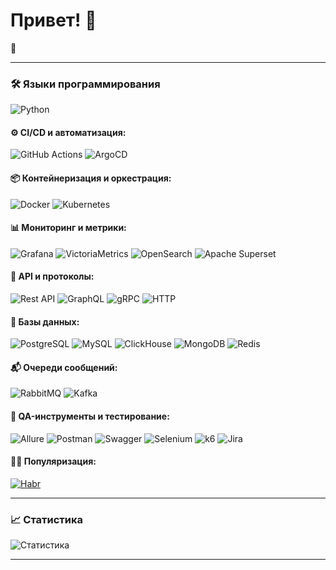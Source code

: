 # Привет! 👋

 🌟

---

### 🛠 Языки программирования
![Python](https://img.shields.io/badge/-Python-333?style=flat&logo=python)

#### ⚙️ CI/CD и автоматизация:
![GitHub Actions](https://img.shields.io/badge/-GitHub%20Actions-333?style=flat&logo=githubactions&logoColor=blue)
![ArgoCD](https://img.shields.io/badge/-ArgoCD-333?style=flat&logo=argo&logoColor=orange)

#### 📦 Контейнеризация и оркестрация:
![Docker](https://img.shields.io/badge/-Docker-333?style=flat&logo=docker)
![Kubernetes](https://img.shields.io/badge/-Kubernetes-333?style=flat&logo=kubernetes&logoColor=blue)

#### 📊 Мониторинг и метрики:
![Grafana](https://img.shields.io/badge/-Grafana-333?style=flat&logo=grafana)
![VictoriaMetrics](https://img.shields.io/badge/-Victoria%20Metrics-333?style=flat&logo=victoriametrics&logoColor=blue)
![OpenSearch](https://img.shields.io/badge/-OpenSearch-333?style=flat&logo=opensearch)
![Apache Superset](https://img.shields.io/badge/-Apache%20Superset-333?style=flat&logo=apache)

#### 📡 API и протоколы:
![Rest API](https://img.shields.io/badge/-Rest%20API-333?style=flat&logo=postman)
![GraphQL](https://img.shields.io/badge/-GraphQL-333?style=flat&logo=graphql&logoColor=E10098)
![gRPC](https://img.shields.io/badge/-gRPC-333?style=flat&logo=grpc&logoColor=blue)
![HTTP](https://img.shields.io/badge/-HTTP%2FS-333?style=flat&logo=http)

#### 💾 Базы данных:
![PostgreSQL](https://img.shields.io/badge/-PostgreSQL-333?style=flat&logo=postgresql)
![MySQL](https://img.shields.io/badge/-MySQL-333?style=flat&logo=mysql)
![ClickHouse](https://img.shields.io/badge/-ClickHouse-333?style=flat&logo=clickhouse&logoColor=yellow)
![MongoDB](https://img.shields.io/badge/-MongoDB-333?style=flat&logo=mongodb)
![Redis](https://img.shields.io/badge/-Redis-333?style=flat&logo=redis&logoColor=DC382D)

#### 📬 Очереди сообщений:
![RabbitMQ](https://img.shields.io/badge/-RabbitMQ-333?style=flat&logo=rabbitmq&logoColor=FF6600)
![Kafka](https://img.shields.io/badge/-Kafka-333?style=flat&logo=apache-kafka&logoColor=231F20)

#### 🧪 QA-инструменты и тестирование:
![Allure](https://img.shields.io/badge/-Allure-333?style=flat&logo=allure)
![Postman](https://img.shields.io/badge/-Postman-333?style=flat&logo=postman&logoColor=FF6C37)
![Swagger](https://img.shields.io/badge/-Swagger-333?style=flat&logo=swagger)
![Selenium](https://img.shields.io/badge/-Selenium-333?style=flat&logo=selenium)
![k6](https://img.shields.io/badge/-k6-333?style=flat&logo=k6&logoColor=blue)
![Jira](https://img.shields.io/badge/-Jira-333?style=flat&logo=jira&logoColor=blue)

#### 👨‍🏫 Популяризация:
[![Habr](https://img.shields.io/badge/-Habr%20Article-333?style=flat&logo=rss&logoColor=orange)](https://habr.com/ru/companies/sravni/articles/776172/)

---

### 📈 Статистика
![Статистика](https://github-readme-stats.vercel.app/api?username=Sinhraphathatron&show_icons=true&theme=gotham&show=reviews,discussions_started,discussions_answered,prs_merged,prs_merged_percentage)

---


<!--
### 📫 Связаться со мной:
[Telegram](https://t.me/@Sinhraphathatron) | [Email](mailto:твой_почта@example.com)

#### 👨‍🏫 Преподавание и управление:
![Workshops](https://img.shields.io/badge/-Workshops-333?style=flat)
![Public%20Speaking](https://img.shields.io/badge/-Public%20Speaking-333?style=flat&logo=microphone)
![Habr%20Article](https://img.shields.io/badge/-Habr%20Article-333?style=flat)

![GitHub Streak](https://streak-stats.demolab.com?user=Sinhraphathatron&theme=radical&hide_border=true)

**Sinhraphathatron/Sinhraphathatron** is a ✨ _special_ ✨ repository because its `README.md` (this file) appears on your GitHub profile.

Here are some ideas to get you started:

- 🔭 I’m currently working on ...
- 🌱 I’m currently learning ...
- 👯 I’m looking to collaborate on ...
- 🤔 I’m looking for help with ...
- 💬 Ask me about ...
- 📫 How to reach me: ...
- 😄 Pronouns: ...
- ⚡ Fun fact: ...
-->
